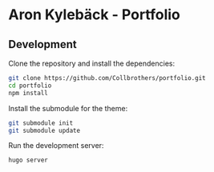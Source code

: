 # Aron Kylebäck - Portfolio

## Development

Clone the repository and install the dependencies:

```bash
git clone https://github.com/Collbrothers/portfolio.git
cd portfolio
npm install
```

Install the submodule for the theme:

```bash
git submodule init
git submodule update
```

Run the development server:

```bash
hugo server
```